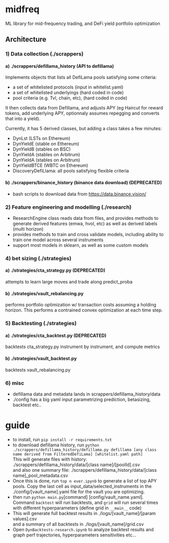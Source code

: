 # midfreq

ML library for mid-frequency trading, and DeFi yield portfolio optimization

## Architecture
### 1) Data collection (./scrappers)
#### a) ./scrappers/defillama_history (API to defillama)
Implements objects that lists all DefiLama pools satisfying some criteria:
- a set of whitelisted protocols (input in whitelist.yaml)
- a set of whitelisted underlyings (hard coded in code)
- pool criteria (e.g. Tvl, chain, etc), (hard coded in code)

It then collects data from Defillama, and adjusts APY (eg Haircut for reward tokens, add underlying APY, optionnaly assumes repegging and converts that into a yield).

Currently, it has 5 derived classes, but adding a class takes a few minutes:
- DynLst (LSTs on Ethereum)
- DynYieldE (stable on Ethereum)
- DynYieldB (stables on BSC)
- DynYieldA (stables on Arbitrum)
- DynYieldA (stables on Arbitrum)
- DynYieldBTCE (WBTC on Ethereum)
- DiscoveryDefiLlama: all pools satisfying flexible criteria

#### b) ./scrappers/binance_history (binance data download) (DEPRECATED)
- bash scripts to download data from https://data.binance.vision/
### 2) Feature engineering and modelling (./research)
- ResearchEngine class reads data from files, and provides methods to generate derived features (emwa, hvol, etc) as well as derived labels (multi horizon)
- provides methods to train and cross validate models, including ability to train one model across several instruments
- support most models in sklearn, as well as some custom models
### 4) bet sizing (./strategies)
#### a) ./strategies/cta_strategy.py (DEPRECATED)
attempts to learn large moves and trade along predict_proba
#### b) ./strategies/vault_rebalancing.py 
performs portfolio optimization w/ transaction costs assuming a holding horizon. This performs a contrained convex optimization at each time step.
### 5) Backtesting (./strategies)
#### a) ./strategies/cta_backtest.py (DEPRECATED)
backtests cta_strategy.py instrument by instrument, and compute metrics
#### b) ./strategies/vault_backtest.py 
backtests vault_rebalancing.py
### 6) misc
- defillama data and metadata lands in scrappers/defillama_history/data
- ./config has a big yaml input parametrizing prediction, betasizing, backtest etc..
# guide
- to install, run `pip install -r requirements.txt`
- to download defillama history, run `python ./scrappers/defillama_history/defillama.py defillama [any class name derived from FilteredDefiLama] [whitelist.yaml path]`<br>
This will generate files with history: ./scrappers/defillama_history/data/[class name]/[poolId].csv<br>
and also one summary file: ./scrappers/defillama_history/data/[class name]_pool_metadata.csv
- Once this is done, run `top n ever.ipynb` to generate a list of top APY pools. Copy the last cell as input_data/selected_instruments in the ./config/[vault_name].yaml file for the vault you are optimizing.
- then run `python main.py`[command] [config/vault_name.yaml].<br>
Command `backtest` will run backtests, and `grid` will run several times with different hyperparameters (define grid in `__main__` code)
- This will generate full backtest results in ./logs/[vault_name]/[param values].csv <br>
and a summary of all backtests in ./logs/[vault_name]/grid.csv
- Open `DynBacktests-research.ipynb` to analyze backtest results and graph perf trajectories, hyperparameters sensitivities etc...
